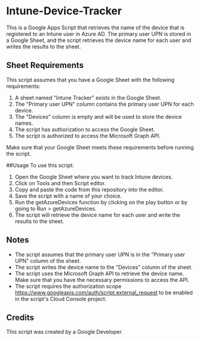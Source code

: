 # Intune-Device-Tracker
This is a Google Apps Script that retrieves the name of the device that is registered to an Intune user in Azure AD. The primary user UPN is stored in a Google Sheet, and the script retrieves the device name for each user and writes the results to the sheet.

## Sheet Requirements
This script assumes that you have a Google Sheet with the following requirements:

1. A sheet named "Intune Tracker" exists in the Google Sheet.
2. The "Primary user UPN" column contains the primary user UPN for each device.
3. The "Devices" column is empty and will be used to store the device names.
4. The script has authorization to access the Google Sheet.
5. The script is authorized to access the Microsoft Graph API.

Make sure that your Google Sheet meets these requirements before running the script.

##Usage
To use this script:

1. Open the Google Sheet where you want to track Intune devices.
2. Click on Tools and then Script editor.
3. Copy and paste the code from this repository into the editor.
4. Save the script with a name of your choice.
5. Run the getAzureDevices function by clicking on the play button or by going to Run > getAzureDevices.
6. The script will retrieve the device name for each user and write the results to the sheet.

## Notes
* The script assumes that the primary user UPN is in the "Primary user UPN" column of the sheet.
* The script writes the device name to the "Devices" column of the sheet.
* The script uses the Microsoft Graph API to retrieve the device name. Make sure that you have the necessary permissions to access the API.
* The script requires the authorization scope https://www.googleapis.com/auth/script.external_request to be enabled in the script's Cloud Console project.

## Credits
This script was created by a Google Developer.

